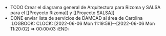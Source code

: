 - TODO Crear el diagrama general de Arquitectura para Rizoma y SALSA para el [[Proyecto Rizoma]] y [[Proyecto SALSA]]
- DONE enviar lista de servicios de DAMCAD al área de Carolina
  :LOGBOOK:
  CLOCK: [2022-06-06 Mon 11:19:59]--[2022-06-06 Mon 11:20:02] =>  00:00:03
  :END: